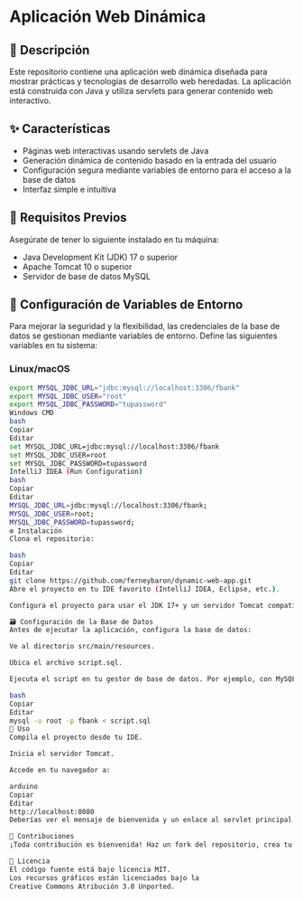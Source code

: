 # Aplicación Web Dinámica

## 📌 Descripción

Este repositorio contiene una aplicación web dinámica diseñada para mostrar prácticas y tecnologías de desarrollo web heredadas. La aplicación está construida con Java y utiliza servlets para generar contenido web interactivo.

## ✨ Características

- Páginas web interactivas usando servlets de Java  
- Generación dinámica de contenido basado en la entrada del usuario  
- Configuración segura mediante variables de entorno para el acceso a la base de datos  
- Interfaz simple e intuitiva

## 🧰 Requisitos Previos

Asegúrate de tener lo siguiente instalado en tu máquina:

- Java Development Kit (JDK) 17 o superior  
- Apache Tomcat 10 o superior  
- Servidor de base de datos MySQL

## 🔐 Configuración de Variables de Entorno

Para mejorar la seguridad y la flexibilidad, las credenciales de la base de datos se gestionan mediante variables de entorno. Define las siguientes variables en tu sistema:

### Linux/macOS

```bash
export MYSQL_JDBC_URL="jdbc:mysql://localhost:3306/fbank"
export MYSQL_JDBC_USER="root"
export MYSQL_JDBC_PASSWORD="tupassword"
Windows CMD
bash
Copiar
Editar
set MYSQL_JDBC_URL=jdbc:mysql://localhost:3306/fbank
set MYSQL_JDBC_USER=root
set MYSQL_JDBC_PASSWORD=tupassword
IntelliJ IDEA (Run Configuration)
bash
Copiar
Editar
MYSQL_JDBC_URL=jdbc:mysql://localhost:3306/fbank;
MYSQL_JDBC_USER=root;
MYSQL_JDBC_PASSWORD=tupassword;
⚙️ Instalación
Clona el repositorio:

bash
Copiar
Editar
git clone https://github.com/ferneybaron/dynamic-web-app.git
Abre el proyecto en tu IDE favorito (IntelliJ IDEA, Eclipse, etc.).

Configura el proyecto para usar el JDK 17+ y un servidor Tomcat compatible.

🗃️ Configuración de la Base de Datos
Antes de ejecutar la aplicación, configura la base de datos:

Ve al directorio src/main/resources.

Ubica el archivo script.sql.

Ejecuta el script en tu gestor de base de datos. Por ejemplo, con MySQL:

bash
Copiar
Editar
mysql -u root -p fbank < script.sql
🚀 Uso
Compila el proyecto desde tu IDE.

Inicia el servidor Tomcat.

Accede en tu navegador a:

arduino
Copiar
Editar
http://localhost:8080
Deberías ver el mensaje de bienvenida y un enlace al servlet principal.

🤝 Contribuciones
¡Toda contribución es bienvenida! Haz un fork del repositorio, crea tu rama, realiza los cambios y abre un pull request.

📄 Licencia
El código fuente está bajo licencia MIT.
Los recursos gráficos están licenciados bajo la
Creative Commons Atribución 3.0 Unported.
